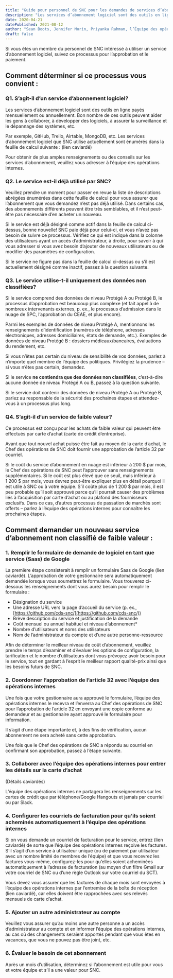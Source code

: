 ```yaml
---
title: "Guide pour personnel de SNC pour les demandes de services d’abonnement logiciel non classifiés de faible valeur"
description: "Les services d’abonnement logiciel sont des outils en ligne payés mensuellement ou annuellement. Bon nombre de ces outils peuvent aider les gens à collaborer, à développer des logiciels, à assurer la surveillance et le dépannage des systèmes, etc. Si vous êtes un membre du personnel de SNC intéressé à utiliser un service d’abonnement logiciel, suivez ce processus pour l’approbation et le paiement."
date: 2020-04-21
datePublished: 2021-08-12
author: "Sean Boots, Jennifer Morin, Priyanka Rahman, l’Équipe des opérations internes"
draft: false
---
```


Si vous êtes un membre du personnel de SNC intéressé à utiliser un service d’abonnement logiciel, suivez ce processus pour l’approbation et le paiement.

## Comment déterminer si ce processus vous convient :

### Q1. S’agit-il d’un service d’abonnement logiciel?

Les services d’abonnement logiciel sont des outils en ligne payés mensuellement ou annuellement. Bon nombre de ces outils peuvent aider les gens à collaborer, à développer des logiciels, à assurer la surveillance et le dépannage des systèmes, etc.

Par exemple, GitHub, Trello, Airtable, MongoDB, etc. Les services d’abonnement logiciel que SNC utilise actuellement sont énumérés dans la feuille de calcul suivante : (lien caviardé)

Pour obtenir de plus amples renseignements ou des conseils sur les services d’abonnement, veuillez vous adresser à l’équipe des opérations internes.


### Q2. Le service est-il déjà utilisé par SNC?

Veuillez prendre un moment pour passer en revue la liste de descriptions abrégées énumérées dans cette feuille de calcul pour vous assurer que l’abonnement que vous demandez n’est pas déjà utilisé. Dans certains cas, des abonnements différents peuvent être très semblables, et il n’est peut-être pas nécessaire d’en acheter un nouveau.

Si le service est déjà désigné comme actif dans la feuille de calcul ci-dessus, bonne nouvelle! SNC paie déjà pour celui-ci, et vous n’avez pas besoin de suivre ce processus. Vérifiez ce qui est indiqué dans la colonne des utilisateurs ayant un accès d’administrateur, à droite, pour savoir à qui vous adresser si vous avez besoin d’ajouter de nouveaux utilisateurs ou de modifier des paramètres de configuration.

Si le service ne figure pas dans la feuille de calcul ci-dessus ou s’il est actuellement désigné comme inactif, passez à la question suivante.


### Q3. Le service utilise-t-il uniquement des données non classifiées?

Si le service comprend des données de niveau Protégé A ou Protégé B, le processus d’approbation est beaucoup plus complexe (et fait appel à de nombreux intervenants externes, p. ex., le processus d’admission dans le nuage de SPC, l’approbation du CEAE, et plus encore).

Parmi les exemples de données de niveau Protégé A, mentionnons les renseignements d’identification (numéros de téléphone, adresses électroniques, adresses domiciliaires, états de demande, etc.). Exemples de données de niveau Protégé B : dossiers médicaux/bancaires, évaluations du rendement, etc.

Si vous n’êtes pas certain du niveau de sensibilité de vos données, parlez à n’importe quel membre de l’équipe des politiques. Privilégiez la prudence – si vous n’êtes pas certain, demandez.

Si le service **ne contiendra que des données non classifiées**, c’est-à-dire aucune donnée de niveau Protégé A ou B, passez à la question suivante.

Si le service doit contenir des données de niveau Protégé A ou Protégé B, parlez au responsable de la sécurité des prochaines étapes et attendez-vous à un processus plus long.


### Q4. S’agit-il d’un service de faible valeur?

Ce processus est conçu pour les achats de faible valeur qui peuvent être effectués par carte d’achat (carte de crédit d’entreprise). 

Avant que tout nouvel achat puisse être fait au moyen de la carte d’achat, le Chef des opérations de SNC doit fournir une approbation de l’article 32 par courriel.

Si le coût du service d’abonnement en nuage est inférieur à 200 $ par mois, le Chef des opérations de SNC peut l’approuver sans renseignements supplémentaires. Si le coût est plus élevé que ce seuil, mais inférieur à 1 200 $ par mois, vous devrez peut-être expliquer plus en détail pourquoi il est utile à SNC ou à votre équipe. S’il coûte plus de 1 200 $ par mois, il est peu probable qu’il soit approuvé parce qu’il pourrait causer des problèmes liés à l’acquisition par carte d’achat ou au plafond des fournisseurs exclusifs. Dans ce cas, d’autres processus de passation de marchés sont offerts – parlez à l’équipe des opérations internes pour connaître les prochaines étapes.


## Comment demander un nouveau service d’abonnement non classifié de faible valeur :

### 1. Remplir le formulaire de demande de logiciel en tant que service (Saas) de Google

La première étape consisterait à remplir un formulaire Saas de Google (lien caviardé). L’approbation de votre gestionnaire sera automatiquement demandée lorsque vous soumettrez le formulaire. Vous trouverez ci-dessous les renseignements dont vous aurez besoin pour remplir le formulaire :

* Désignation du service
* Une adresse URL vers la page d’accueil du service (p. ex., [https://github.com/cds-snc/](https://github.com/cds-snc/))
* Brève description du service et justification de la demande
* Coût mensuel ou annuel habituel et niveau d’abonnement*
* Nombre d’utilisateurs et noms des utilisateurs
* Nom de l’administrateur du compte et d’une autre personne-ressource

Afin de déterminer le meilleur niveau de coût d’abonnement, veuillez prendre le temps d’examiner et d’évaluer les options de configuration, la tarification et le nombre d’utilisateurs dont vous prévoyez avoir besoin pour le service, tout en gardant à l’esprit le meilleur rapport qualité-prix ainsi que les besoins futurs de SNC.

### 2. Coordonner l’approbation de l’article 32 avec l’équipe des opérations internes

Une fois que votre gestionnaire aura approuvé le formulaire, l’équipe des opérations internes le recevra et l’enverra au Chef des opérations de SNC pour l’approbation de l’article 32 en envoyant une copie conforme au demandeur et au gestionnaire ayant approuvé le formulaire pour information.

Il s’agit d’une étape importante et, à des fins de vérification, aucun abonnement ne sera acheté sans cette approbation.

Une fois que le Chef des opérations de SNC a répondu au courriel en confirmant son approbation, passez à l’étape suivante.

### 3. Collaborer avec l’équipe des opérations internes pour entrer les détails sur la carte d’achat

(Détails caviardés)

L’équipe des opérations internes ne partagera les renseignements sur les cartes de crédit que par téléphone/Google Hangouts et jamais par courriel ou par Slack.

### 4. Configurer les courriels de facturation pour qu’ils soient acheminés automatiquement à l’équipe des opérations internes

Si on vous demande un courriel de facturation pour le service, entrez (lien caviardé) de sorte que l’équipe des opérations internes reçoive les factures. S’il s’agit d’un service à utilisateur unique (ou de paiement par utilisateur avec un nombre limité de membres de l’équipe) et que vous recevrez les factures vous-même, configurez-les pour qu’elles soient acheminées automatiquement à l’adresse de facturation (au moyen d’un filtre Gmail sur votre courriel de SNC ou d’une règle Outlook sur votre courriel du SCT).

Vous devez vous assurer que les factures de chaque mois sont envoyées à l’équipe des opérations internes par l’entremise de la boîte de réception (lien caviardé), car elles doivent être rapprochées avec ses relevés mensuels de carte d’achat.

### 5. Ajouter un autre administrateur au compte

Veuillez vous assurer qu’au moins une autre personne a un accès d’administrateur au compte et en informer l’équipe des opérations internes, au cas où des changements seraient apportés pendant que vous êtes en vacances, que vous ne pouvez pas être joint, etc.

### 6. Évaluer le besoin de cet abonnement

Après un mois d’utilisation, déterminez si l’abonnement est utile pour vous et votre équipe et s’il a une valeur pour SNC.
